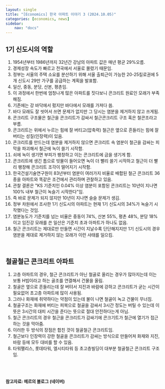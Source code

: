 ```yaml
---
layout: single
title: "[Economics] 한국 아파트 이야기 3 (2024.10.05)"
categories: [economics, news]
sidebar:
    nav: "docs"
---
```


## 1기 신도시의 역할
1. 1954년부터 1986년까지 32년간 강남의 아파트 값은 매년 평균 29%오름.
1. 경제성장 속도가 빠르고 전국에서 서울로 몰렸기 때문임.
1. 정부는 서울의 주택 소요를 분산하기 위해 서울 출퇴근이 가능한 20-25킬로권에 5개 신도시 29만 가구를 공급하는 계획을 발표함.
1. 일산, 중동, 분당, 산본, 평촌임.
1. 이 과정에서 한번에 엄청나게 많은 아파트를 짓다보니 콘크리트 원료인 모래가 부족해짐.
1. 기존에는 강 바닥에서 펐지만 바다에서 모래를 가져다 씀.
1. 바다 모래도 잘 씻어서 쓰면 문제가 없지만 그 당시는 염분을 제거하지 않고 쓰게됨.
1. 콘크리트 구조물은 철근을 콘크리트가 감싸서 철근콘크리트 구조 혹은 철콘조라고 부름.
1. 콘크리트는 위에서 누르는 힘에 잘 버티고(압축력) 철근은 옆으로 흔들리는 힘에 잘 버티는 성질(인장력)이 있음.
1. 콘크리트를 만드는데 염분을 제거하지 않으면 콘크리트 속 염분이 철근을 감싸는 피막을 파괴해서 철근에 녹이 쓸기 시작함.
1. 쇠에 녹이 생기면 부피가 팽창하고 이는 콘크리트에 금을 생기게 함.
1. 콘크리트에 생긴 틈으로 빗물이 들어오면 녹이 더 빨리 쓸기 시작하고 철근이 더 빨리 팽창해 콘크리트 조각이 떨어지기 시작함.
1. 한국건설기술연구원이 83년부터 염분이 여러가지 비율로 배합된 철근 콘크리트 36종을 아파트와 똑같은 조건에서 관리하며 관찰하고 있음.
1. 관찰 결론은 "KS 기준치인 0.04% 이상 염분이 포함된 콘크리트는 10년이 지나면 100% 내부 철근이 녹슬기 시작한다"임.
1. 즉 바로 문제가 되지 않지만 10년이 지나면 슬슬 문제가 생김.
1. 정부 차원에서 조사한 1기 신도시의 아파트는 현재 1기 신도시의 34%가 녹슬기 시작했다는 것임.
1. 염분농도가 기준치를 넘는 비율은 중동이 74%, 산본 55%, 평촌 48%, 분당 18%이고 임진강 모래를 쓴 일산은 기준치 초과 아파트가 하나도 없음.
1. 철근 콘크리트는 제대로만 만들면 시간이 지날수록 단단해지지만 1기 신도시의 경우 염분을 제대로 제거하지 않는 모래가 이런 사태를 일으킴.

<br/>

## 철골철근 콘크리트 아파트
1. 고층 아파트의 경우, 철근 콘크리트가 아닌 철골로 올리는 경우가 많아지는데 이는 보통 H빔이라고 하는 골조를 연결해서 건물을 올림.
1. 철골은 옆으로 흔들리는데 잘 버텨서 지진과 바람에 강하고 콘크리트가 굳는 시간이 필요없어 초고층 아파트에 많이 사용됨.
1. 그러나 화재에 취약하다는 약점이 있는데 불이 나면 철골이 녹고 건물이 무너짐.
1. 철골구조는 화재에 버티는 피복으로 철골을 감싸서 3시간 정도는 버틸 수 있는데 이 뜻은 3시간의 대피 시간을 준다는 뜻으로 절대 안전하다는게 아님.
1. 철근 콘크리트의 경우 철근을 콘크리트가 감싸기에 콘크기트가 철근에 열기가 접근하는 것을 막아줌.
1. 이러한 두 방식의 장점은 합친 것이 철골철근 콘크리트임.
1. 철근보다 인장력이 강한 철골을 콘크리트가 감싸는 방식으로 만들어져 화재와 지진, 바람 등에 모두 대비를 할 수 있음.
1. 타워팰리스, 롯데타워, 엘시티타워 등 초고층빌딩이 대부분 철골철근 콘크리트 구조임.


<br/>
<br/>

#### 참고자료: 메르의 블로그 (네이버) 